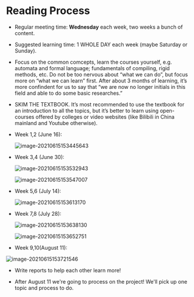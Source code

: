# Reading Process

- Regular meeting time: **Wednesday** each week, two weeks a bunch of content.

- Suggested learning time: 1 WHOLE DAY each week (maybe Saturday or Sunday).

- Focus on the common comcepts, learn the courses yourself, e.g. automata and formal language; fundamentals of compiling, rigid methods, etc. Do not be too nervous about “what we can do”, but focus more on “what we can learn” first. After about 3 months of learning, it’s more confindent for us to say that “we are now no longer initials in this field and able to do some basic researches.”

- SKIM THE TEXTBOOK. It’s most recommended to use the textbook for an introduction to all the topics, but it’s better to learn using open-courses offered by colleges or video websites (like Bilibili in China mainland and Youtube otherwise).

- Week 1,2 (June 16):

    ![image-20210615153445643](http://jacklovespictures.oss-cn-beijing.aliyuncs.com/2021-06-15-073445.png)

- Week 3,4 (June 30):

    ![image-20210615153532943](http://jacklovespictures.oss-cn-beijing.aliyuncs.com/2021-06-15-073533.png)
    
    
    ![image-20210615153547007](http://jacklovespictures.oss-cn-beijing.aliyuncs.com/2021-06-15-073547.png)
    
- Week 5,6 (July 14):

    ![image-20210615153613170](http://jacklovespictures.oss-cn-beijing.aliyuncs.com/2021-06-15-073613.png)

- Week 7,8 (July 28):

    ![image-20210615153638130](http://jacklovespictures.oss-cn-beijing.aliyuncs.com/2021-06-15-073638.png)

    ![image-20210615153652751](http://jacklovespictures.oss-cn-beijing.aliyuncs.com/2021-06-15-073653.png)

- Week 9,10(August 11):

![image-20210615153721546](http://jacklovespictures.oss-cn-beijing.aliyuncs.com/2021-06-15-073721.png)

- Write reports to help each other learn more!

- After August 11 we're going to process on the project! We'll pick up one topic and process to do.